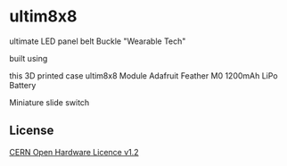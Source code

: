 # ultim8x8

ultimate LED panel belt Buckle "Wearable Tech"

built using 

this 3D printed case
ultim8x8 Module
Adafruit Feather M0
1200mAh LiPo Battery

Miniature slide switch

License
-------
[CERN Open Hardware Licence v1.2 ]

[CERN Open Hardware Licence v1.2 ]:http://www.ohwr.org/attachments/2388/cern_ohl_v_1_2.txt
